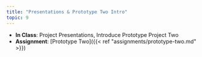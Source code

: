 ```yaml
---
title: "Presentations & Prototype Two Intro"
topic: 9
---
```

- **In Class**: Project Presentations, Introduce Prototype Project Two
- **Assignment**: [Prototype Two]({{< ref "assignments/prototype-two.md" >}})
